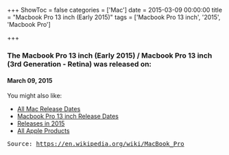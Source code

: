 +++
ShowToc = false
categories = ['Mac']
date = 2015-03-09 00:00:00
title = "Macbook Pro 13 inch (Early 2015)"
tags = ['Macbook Pro 13 inch', '2015', 'Macbook Pro']

+++

### The Macbook Pro 13 inch (Early 2015) / Macbook Pro 13 inch (3rd Generation - Retina) was released on: 
#### March 09, 2015


<!--more-->


    
You might also like:

- [All Mac Release Dates](https://AppleReleaseDate.com/categories/mac/)
- [Macbook Pro 13 inch Release Dates](https://AppleReleaseDate.com/tags/macbook-pro-13-inch/)
- [Releases in 2015](https://AppleReleaseDate.com/tags/2015/)
- [All Apple Products](https://AppleReleaseDate.com/categories/)



<kbd> Source: https://en.wikipedia.org/wiki/MacBook_Pro</kbd>

